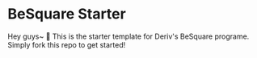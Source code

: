 # BeSquare Starter

Hey guys~ 👋 This is the starter template for Deriv's BeSquare programe. Simply fork this repo to get started!
